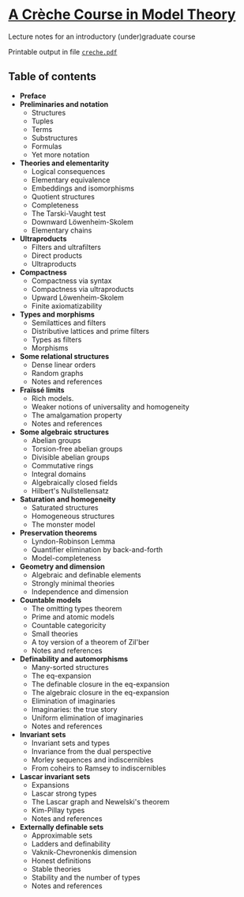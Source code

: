 # [A Cr&egrave;che Course in Model Theory](../../raw/master/creche.pdf)

Lecture notes for an introductory (under)graduate course

Printable output in file [`creche.pdf`](../../raw/master/creche.pdf)

## Table of contents

*  **Preface**
*  **Preliminaries and notation**
   * Structures
   * Tuples
   * Terms
   * Substructures
   * Formulas
   * Yet more notation
*  **Theories and elementarity**
   * Logical consequences
   * Elementary equivalence
   * Embeddings and isomorphisms
   * Quotient structures
   * Completeness
   * The Tarski-Vaught test
   * Downward L&ouml;wenheim-Skolem
   * Elementary chains
*  **Ultraproducts**
   * Filters and ultrafilters
   * Direct products
   * Ultraproducts
*  **Compactness**
   * Compactness via syntax
   * Compactness via ultraproducts
   * Upward L&ouml;wenheim-Skolem
   * Finite axiomatizability
*  **Types and morphisms**
   * Semilattices and filters
   * Distributive lattices and prime filters
   * Types as filters
   * Morphisms
*  **Some relational structures**
   * Dense linear orders
   * Random graphs
   * Notes and references
*  **Fra&iuml;ss&eacute; limits**
   * Rich models.
   * Weaker notions of universality and homogeneity
   * The amalgamation property
   * Notes and references
*  **Some algebraic structures**
   * Abelian groups
   * Torsion-free abelian groups
   * Divisible abelian groups
   * Commutative rings
   * Integral domains
   * Algebraically closed fields
   * Hilbert's Nullstellensatz
*  **Saturation and homogeneity**
   * Saturated structures
   * Homogeneous structures
   * The monster model
*  **Preservation theorems**
   * Lyndon-Robinson Lemma
   * Quantifier elimination by back-and-forth
   * Model-completeness
*  **Geometry and dimension**
   * Algebraic and definable elements
   * Strongly minimal theories
   * Independence and dimension
*  **Countable models**
   * The omitting types theorem
   * Prime and atomic models
   * Countable categoricity
   * Small theories
   * A toy version of a theorem of Zil'ber
   * Notes and references
*  **Definability and automorphisms**
   * Many-sorted structures
   * The eq-expansion
   * The definable closure in the eq-expansion
   * The algebraic closure in the eq-expansion
   * Elimination of imaginaries
   * Imaginaries: the true story
   * Uniform elimination of imaginaries
   * Notes and references
*  **Invariant sets**
   * Invariant sets and types
   * Invariance from the dual perspective
   * Morley sequences and indiscernibles
   * From coheirs to Ramsey to indiscernibles
*  **Lascar invariant sets**
   * Expansions
   * Lascar strong types
   * The Lascar graph and Newelski's theorem
   * Kim-Pillay types
   * Notes and references
*  **Externally definable sets**
   * Approximable sets
   * Ladders and definability
   * Vaknik-Chevronenkis dimension
   * Honest definitions
   * Stable theories
   * Stability and the number of types
   * Notes and references
